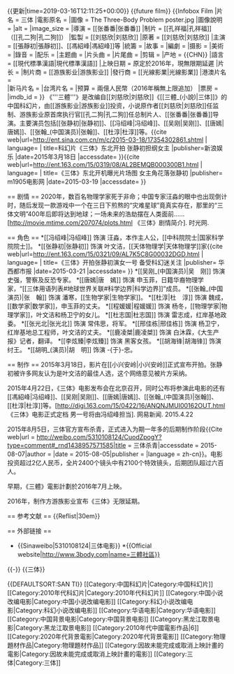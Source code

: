 {{更新|time=2019-03-16T12:11:25+00:00}}
{{future film}}
{{Infobox Film
|片名         = 三体
|電影原名     = 
|圖像         = The Three-Body Problem poster.jpg
|圖像說明     = 
|alt          = 
|image_size   = 
|導演         = [[张番番|张番番]]
|制片         = [[孔祥福|孔祥福]]（[[孔二狗|孔二狗]]）
|監製         = [[刘慈欣|刘慈欣]]
|原著         = [[刘慈欣|刘慈欣]]
|主演         = [[張靜初|張靜初]]、[[馮紹峰|馮紹峰]]等
|統籌         = 
|故事         = 
|編劇         = 
|摄影         = 
|美術         = 
|錄音         = 
|配乐         = 
|主题曲       = 
|片头曲       = 
|片尾曲       = 
|剪辑         = 
|产地         = {{CHN}}
|語言         = [[現代標準漢語|現代標準漢語]]
|上映日期      = 原定於2016年，現無限期延遲
|片长         = 
|制片商       = [[游族影业|游族影业]]
|發行商       = [[光線影業|光線影業]]
|港澳片名     =  
|新马片名     = 
|台湾片名     = 
|预算         = 兩億人民幣（2016年稱無上限追加）
|票房         = 
|imdb_id      = 
}}
《'''三體'''》是改编自[[刘慈欣|刘慈欣]]《[[三體_(小說)|三体]]》的中国科幻片，由[[游族影业|游族影业]]投资，小说原作者[[刘慈欣|刘慈欣]]任监制、游族影业原首席执行官[[孔二狗|孔二狗]]任总制片人、[[张番番|张番番]]导演。主要演员包括[[张静初|张静初]]、[[冯绍峰|冯绍峰]]、[[吴刚|吴刚]]、[[唐嫣|唐嫣]]、[[张翰_(中国演员)|张翰]]、[[杜淳|杜淳]]等。<ref name="开拍">{{cite web|url=http://ent.sina.com.cn/m/c/2015-03-18/17354302861.shtml | language= | title=科幻片《三体》东北开拍 张静初担纲女主 |publisher=新浪娱乐 |date=2015年3月18日 |accessdate= }}</ref><ref >{{cite web|url=http://ent.163.com/15/0319/08/AL2BEMQB000300B1.html | language= | title=《三体》东北开机曝光片场图 女主角花落张静初 |publisher= m1905电影网 |date=2015-03-19 |accessdate= }}</ref>

== 剧情 ==
2020年，数百名物理学家死于非命；中国专家汪淼的眼中也出现倒计时，随后发现一款游戏中一个在三日下煎熬的“灾难星球”竟真实存在，那里的“三体文明”400年后即将达到地球；一场未来的浩劫摆在人类面前……<ref name="剧情">[http://movie.mtime.com/207074/plots.html 《三体》剧情简介]. 时光网.</ref>

== 角色 ==
*[[冯绍峰|冯绍峰]] 饰演 汪淼，本作主人公，[[中科院院士|国家科学院院士]]。
*[[张静初|张静初]] 饰演 叶文洁，[[天体物理学|天体物理学]]家<ref >{{cite web|url=http://ent.163.com/15/0321/09/AL7K5C8G00032DGD.html | language= | title=《三体》开拍张静初演女一号 备受科幻迷关注 |publisher= 华西都市报 |date=2015-03-21 |accessdate= }}</ref>
*[[吴刚_(中国演员)|吴　刚]] 饰演 史强，警察及反恐专家。
*[[唐嫣|唐　嫣]] 饰演 申玉菲，日籍华裔物理学家，“[[三体用语列表#地球世界关联#科学边界|科学边界]]”成员。
*[[张翰_(中国演员)|张　翰]] 饰演 潘寒，[[生物学家|生物学家]]。
*[[杜淳|杜　淳]] 饰演 魏成，[[数学家|数学家]]，申玉菲的丈夫。
*[[程媛媛|程媛媛]] 饰演 杨冬，[[物理学家|物理学家]]，叶文洁和杨卫宁的女儿。
*[[杜志国|杜志国]] 饰演 雷志成，红岸基地政委。
*[[张光北|张光北]] 饰演 常伟思，将军。
*[[邢佳栋|邢佳栋]] 饰演 杨卫宁，红岸基地总工程师，叶文洁的丈夫。
*[[鹿凌桀|鹿凌桀]] 饰演 白沐霖，《大生产报》记者，翻译。
*[[李炫臻|李炫臻]] 饰演 黑客女孩。
*[[胡海锋|胡海锋]] 饰演 纣王。
*[[胡明_(演员)|胡　明]] 饰演 -{于}-忠。

== 制作 ==
2015年3月18日，影片在[[小兴安岭|小兴安岭]]正式宣布开拍。张静初被许多网友认为是叶文洁的最佳人选，这个网络意见被片方采纳。<ref name="开拍"/>

2015年4月22日，《三体》电影发布会在北京召开，同时公布将参演此电影的还有[[馮紹峰|冯绍峰]]、[[吴刚|吴刚]]、[[唐嫣|唐嫣]]、[[张翰_(中国演员)|张翰]]、[[杜淳|杜淳]]等。<ref name="发布会">[http://digi.163.com/15/0422/16/ANQNJMUI00162OUT.html 《三体》电影正式定档 男一号将由冯绍峰担当]. 网易新闻. 2015.4.22</ref>

2015年8月5日，三体官方宣布杀青，正式进入为期一年多的后期制作阶段<ref>{{Cite web|url = http://weibo.com/5310108124/CuodZpogY?type=comment#_rnd1438957571585|title = 三体杀青|accessdate = 2015-08-07|author = |date = 2015-08-05|publisher = |language = zh-cn}}</ref>。电影投资超过2亿人民币，全片2400个镜头中有2100个特效镜头，后期团队超过六百人。

早期，《三體》電影計劃於2016年7月上映。

2016年，制作方游族影业宣布《三体》无限延期。

== 参考文献 ==
{{Reflist|30em}}

== 外部链接 ==
* {{Sinaweibo|5310108124|三体电影}}
*{{Official website|http://www.3body.com|name=三體社區}}

{{-}}
{{三体}}

{{DEFAULTSORT:SAN TI}}
[[Category:中国科幻片|Category:中国科幻片]]
[[Category:2010年代科幻片|Category:2010年代科幻片]]
[[Category:中国小说改编电影|Category:中国小说改编电影]]
[[Category:科幻小说改编电影|Category:科幻小说改编电影]]
[[Category:华语电影|Category:华语电影]]
[[Category:中国背景电影|Category:中国背景电影]]
[[Category:黑龙江取景电影|Category:黑龙江取景电影]]
[[Category:2010年代中國電影作品|6]]
[[Category:2020年代背景電影|Category:2020年代背景電影]]
[[Category:物理題材作品|Category:物理題材作品]]
[[Category:因故未能完成或取消上映計畫的電影|Category:因故未能完成或取消上映計畫的電影]]
[[Category:三体|Category:三体]]